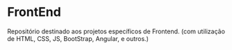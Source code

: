 # FrontEnd
Repositório destinado aos projetos específicos de Frontend. (com utilização de HTML, CSS, JS, BootStrap, Angular, e outros.)
